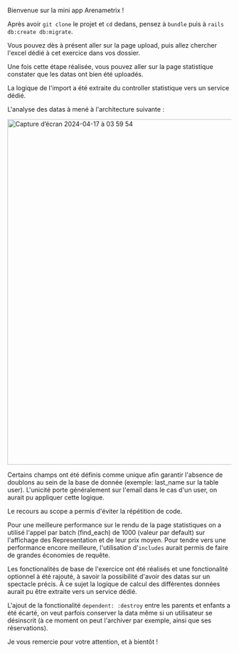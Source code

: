 Bienvenue sur la mini app Arenametrix !

Après avoir `git clone` le projet et `cd` dedans, pensez à `bundle` puis à `rails db:create db:migrate`.

Vous pouvez dès à présent aller sur la page upload, puis allez chercher l'excel dédié à cet exercice dans vos dossier.

Une fois cette étape réalisée, vous pouvez aller sur la page statistique constater que les datas ont bien été uploadés. 

La logique de l'import a été extraite du controller statistique vers un service dédié. 

L'analyse des datas à mené à l'architecture suivante : 

<img width="778" alt="Capture d’écran 2024-04-17 à 03 59 54" src="https://github.com/JonathanPreminger/Arena/assets/43544014/5e368654-6444-4ea9-b464-dad9311084f5">

Certains champs ont été définis comme unique afin garantir l'absence de doublons au sein de la base de donnée (exemple: last_name sur la table user). 
L'unicité porte généralement sur l'email dans le cas d'un user, on aurait pu appliquer cette logique.

Le recours au scope a permis d'éviter la répétition de code. 

Pour une meilleure performance sur le rendu de la page statistiques on a utilisé l'appel par batch (find_each) de 1000 (valeur par default) sur l'affichage des Representation et de leur prix moyen. Pour tendre vers une performance encore meilleure, l'utilisation d'`includes` aurait permis de faire de grandes économies de requête.

Les fonctionalités de base de l'exercice ont été réalisés et une fonctionalité optionnel à été rajouté, à savoir la possibilité d'avoir des datas sur un spectacle précis. 
À ce sujet la logique de calcul des différentes données aurait pu être extraite vers un service dédié. 

L'ajout de la fonctionalité `dependent: :destroy` entre les parents et enfants a été écarté, on veut parfois conserver la data même si un utilisateur se désinscrit (à ce moment on peut l'archiver par exemple, ainsi que ses réservations).

Je vous remercie pour votre attention, et à bientôt !



